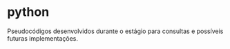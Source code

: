 # python
Pseudocódigos desenvolvidos durante o estágio para consultas e possíveis futuras implementações.
